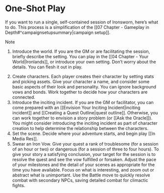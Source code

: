 # One-Shot Play
If you want to run a single, self-contained session of Ironsworn, here’s what to do. This process is a simplification of the [[07 Chapter - Gameplay in Depth#^campaignsetupsummary|campaign setup]].
>[!note]
>1. Introduce the world. If you are the GM or are facilitating the session, briefly describe the setting. You can play in the [[04 Chapter - Your World|Ironlands]], or introduce your own setting. Don’t worry about the details. You can flesh it out in play.
2. Create characters. Each player creates their character by setting stats and picking assets. Give your character a name, and consider some basic aspects of their look and personality. You can ignore background vows and bonds. Work together to decide how your characters are connected.
3. Introduce the inciting incident. If you are the GM or facilitator, you can come prepared with an [[Envision Your Inciting Incident|inciting incident]] and  [[Creating a Quest Outline|quest outline]]. Otherwise, you can work together to envision a story problem (or [[Ask the Oracle]]). You might consider introducing the inciting incident as part of character creation to help determine the relationship between the characters.
4. Set the scene. Decide where your adventure starts, and begin play [[In Media Res]].
5. Swear an Iron Vow. Give your quest a rank of troublesome (for a session of an hour or two) or dangerous (for a session of three to four hours).
To give your story a satisfying conclusion, your target for the session is to resolve the quest and see the vow fulfilled or forsaken. Adjust the pace of your milestones and the detail of your scenes as appropriate for the time you have available. Focus on what is interesting, and zoom out or abstract what is unimportant. Use the Battle move to quickly resolve combat with secondary NPCs, saving detailed combat for climactic fights.